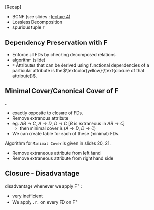 [Recap]
- BCNF (see slides : [lecture 4](*106105175/Week%204%20Lecture%20Material_watermark.pdf))
- Lossless Decomposition
- spurious tuple `?` 

## Dependency Preservation with F
- Enforce all FDs by checking decomposed relations
- algorithm (slide)
- `*` Attributes that can be derived using functional dependencies of a particular attribute is the $\textcolor{yellow}{\text{closure of that attribute}}$.
## Minimal Cover/Canonical Cover of F
..
- exactly opposite to closure of FDs.
- Remove extranous attribute
- eg. $AB\to C$, $A\to D$, $D\to C$ [$B$ is extraneous in $AB\to C$]
  - then minimal cover is ($A\to D$, $D\to C$)
- We can create table for each of these (minimal) FDs.

Algorithm for `Minimal Cover` is given in slides 20, 21.
- Remove extraneous attribute from left hand
- Remove extraneous attribute from right hand side
## Closure - Disadvantage
disadvantage whenever we apply F$^+$ : 
  - very inefficient
  - We apply `.?.` on every FD on F$^+$